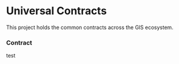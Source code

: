 ﻿# Universal Contracts
This project holds the common contracts across the GIS ecosystem.
### Contract
test